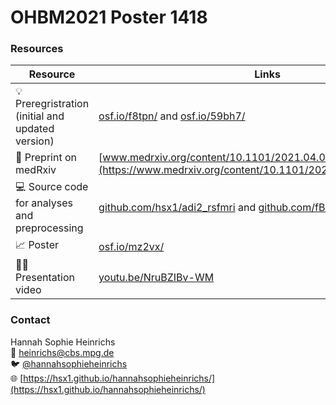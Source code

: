 # OHBM2021 Poster 1418

### Resources

|Resource | Links|
|-------|------|
|:bulb: Preregristration (initial and updated version) | [osf.io/f8tpn/](https://osf.io/f8tpn/) and [osf.io/59bh7/](https://osf.io/59bh7/)|
|:page_with_curl: Preprint on medRxiv|[www.medrxiv.org/content/10.1101/2021.04.01.21254543v1](https://www.medrxiv.org/content/10.1101/2021.04.01.21254543v1)|
|:computer: Source code for analyses and preprocessing|[github.com/hsx1/adi2_rsfmri](https://github.com/hsx1/adi2_rsfmri) and [github.com/fBeyer89/ADI_preproc](https://github.com/fBeyer89/ADI_preproc)|
|:chart_with_upwards_trend: Poster |[osf.io/mz2vx/](https://osf.io/mz2vx/)|
|:woman_teacher: Presentation video|[youtu.be/NruBZIBv-WM](https://www.youtube.com/watch?v=NruBZIBv-WM)|

### Contact

Hannah Sophie Heinrichs  <br>
:e-mail: heinrichs@cbs.mpg.de <br>
:bird: [@hannahsophieheinrichs](https://twitter.com/hannahsophieply) <br>
:globe_with_meridians: [https://hsx1.github.io/hannahsophieheinrichs/](https://hsx1.github.io/hannahsophieheinrichs/)
